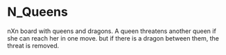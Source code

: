 # N_Queens
nXn board with queens and dragons. A queen threatens another queen if she can reach her in one move. but if there is a dragon between them, the threat is removed. 
